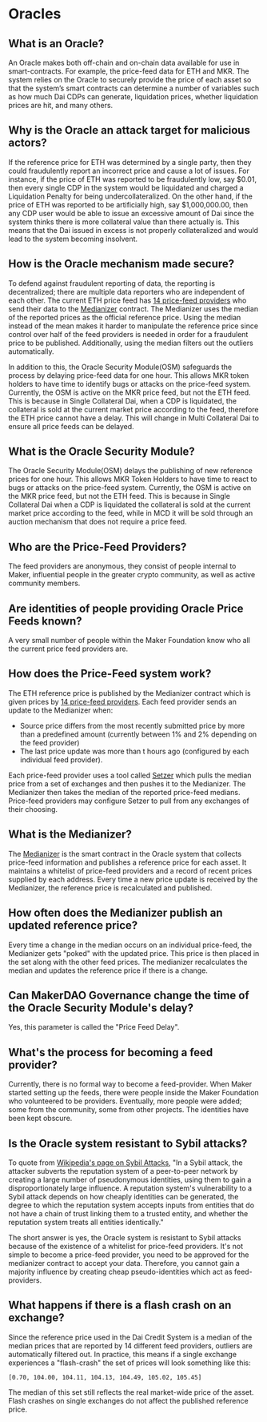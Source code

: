 # Oracles

## What is an Oracle?

An Oracle makes both off-chain and on-chain data available for use in smart-contracts. For example, the price-feed data for ETH and MKR. The system relies on the Oracle to securely provide the price of each asset so that the system’s smart contracts can determine a number of variables such as how much Dai CDPs can generate, liquidation prices, whether liquidation prices are hit, and many others.

## Why is the Oracle an attack target for malicious actors?

If the reference price for ETH was determined by a single party, then they could fraudulently report an incorrect price and cause a lot of issues. For instance, if the price of ETH was reported to be fraudulently low, say $0.01, then every single CDP in the system would be liquidated and charged a Liquidation Penalty for being undercollateralized. On the other hand, if the price of ETH was reported to be artificially high, say $1,000,000.00, then any CDP user would be able to issue an excessive amount of Dai since the system thinks there is more collateral value than there actually is. This means that the Dai issued in excess is not properly collateralized and would lead to the system becoming insolvent.

## How is the Oracle mechanism made secure?

To defend against fraudulent reporting of data, the reporting is decentralized; there are multiple data reporters who are independent of each other. The current ETH price feed has [14 price-feed providers](https://mkr.tools/system/feeds) who send their data to the [Medianizer](https://github.com/makerdao/medianizer) contract. The Medianizer uses the median of the reported prices as the official reference price. Using the median instead of the mean makes it harder to manipulate the reference price since control over half of the feed providers is needed in order for a fraudulent price to be published. Additionally, using the median filters out the outliers automatically.

In addition to this, the Oracle Security Module\(OSM\) safeguards the process by delaying price-feed data for one hour. This allows MKR token holders to have time to identify bugs or attacks on the price-feed system. Currently, the OSM is active on the MKR price feed, but not the ETH feed. This is because in Single Collateral Dai, when a CDP is liquidated, the collateral is sold at the current market price according to the feed, therefore the ETH price cannot have a delay. This will change in Multi Collateral Dai to ensure all price feeds can be delayed.

## What is the Oracle Security Module?

The Oracle Security Module\(OSM\) delays the publishing of new reference prices for one hour. This allows MKR Token Holders to have time to react to bugs or attacks on the price-feed system. Currently, the OSM is active on the MKR price feed, but not the ETH feed. This is because in Single Collateral Dai when a CDP is liquidated the collateral is sold at the current market price according to the feed, while in MCD it will be sold through an auction mechanism that does not require a price feed.

## Who are the Price-Feed Providers?

The feed providers are anonymous, they consist of people internal to Maker, influential people in the greater crypto community, as well as active community members.

## Are identities of people providing Oracle Price Feeds known?

A very small number of people within the Maker Foundation know who all the current price feed providers are.

## How does the Price-Feed system work?

The ETH reference price is published by the Medianizer contract which is given prices by [14 price-feed providers](https://mkr.tools/system/feeds). Each feed provider sends an update to the Medianizer when:

- Source price differs from the most recently submitted price by more than a predefined amount \(currently between 1% and 2% depending on the feed provider\)
- The last price update was more than t hours ago \(configured by each individual feed provider\).

Each price-feed provider uses a tool called [Setzer](https://github.com/makerdao/setzer) which pulls the median price from a set of exchanges and then pushes it to the Medianizer. The Medianizer then takes the median of the reported price-feed medians. Price-feed providers may configure Setzer to pull from any exchanges of their choosing.

## What is the Medianizer?

The [Medianizer](https://github.com/makerdao/medianizer) is the smart contract in the Oracle system that collects price-feed information and publishes a reference price for each asset. It maintains a whitelist of price-feed providers and a record of recent prices supplied by each address. Every time a new price update is received by the Medianizer, the reference price is recalculated and published.

## How often does the Medianizer publish an updated reference price?

Every time a change in the median occurs on an individual price-feed, the Medianizer gets "poked" with the updated price. This price is then placed in the set along with the other feed prices. The medianizer recalculates the median and updates the reference price if there is a change.

## Can MakerDAO Governance change the time of the Oracle Security Module's delay?

Yes, this parameter is called the "Price Feed Delay".

## What's the process for becoming a feed provider?

Currently, there is no formal way to become a feed-provider. When Maker started setting up the feeds, there were people inside the Maker Foundation who volunteered to be providers. Eventually, more people were added; some from the community, some from other projects. The identities have been kept obscure.

## Is the Oracle system resistant to Sybil attacks?

To quote from [Wikipedia's page on Sybil Attacks](https://en.wikipedia.org/wiki/Sybil_attack), "In a Sybil attack, the attacker subverts the reputation system of a peer-to-peer network by creating a large number of pseudonymous identities, using them to gain a disproportionately large influence. A reputation system's vulnerability to a Sybil attack depends on how cheaply identities can be generated, the degree to which the reputation system accepts inputs from entities that do not have a chain of trust linking them to a trusted entity, and whether the reputation system treats all entities identically."

The short answer is yes, the Oracle system is resistant to Sybil attacks because of the existence of a whitelist for price-feed providers. It's not simple to become a price-feed provider, you need to be approved for the medianizer contract to accept your data. Therefore, you cannot gain a majority influence by creating cheap pseudo-identities which act as feed-providers.

## What happens if there is a flash crash on an exchange?

Since the reference price used in the Dai Credit System is a median of the median prices that are reported by 14 different feed providers, outliers are automatically filtered out. In practice, this means if a single exchange experiences a "flash-crash" the set of prices will look something like this:

`[0.70, 104.00, 104.11, 104.13, 104.49, 105.02, 105.45]`

The median of this set still reflects the real market-wide price of the asset. Flash crashes on single exchanges do not affect the published reference price.
